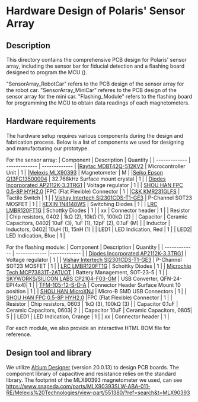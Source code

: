 # Hardware Design of Polaris' Sensor Array

## Description
This directory contains the comprehensive PCB design for Polaris' sensor array, including the sensor bar for fiducial detection and a flashing board designed to program the MCU (). 

"SensorArray_RobotCar" refers to the PCB design of the sensor array for the robot car.
"SensorArray_MiniCar" referes to the PCB design of the sensor array for the mini car.
"Flashing_Module" refers to the flashing board for programming the MCU to obtain data readings of each magnetometers.

## Hardware requirements
The hardware setup requires various components during the design and fabrication process. 
Below is a list of components we used for designing and manufacturing our prototype.

For the sensor array:
| Component  | Description | Quantity |
| ------------- | ------------- | ------------- |
|[Raytac MDBT42Q-512KV2](https://www.digikey.com/en/products/detail/raytac/MDBT42Q-512KV2/13677592) | Microcontroller Unit | 1 |
|[Melexis MLX90393](https://www.digikey.com/en/products/detail/melexis-technologies-nv/MLX90393SLW-ABA-011-RE/5031684) | Magnetometer | M |
|[Seiko Epson Q13FC13500004](https://www.lcsc.com/product-detail/Crystals_span-style-background-color-ff0-Seiko-span-span-style-background-color-ff0-Epson-span-Q13FC13500004_C32346.html)  | 32.768kHz Surface mount crystal | 1 |
| [Diodes Incorporated AP2112K-3.3TRG1](https://www.lcsc.com/product-detail/Voltage-Regulators-Linear-Low-Drop-Out-LDO-Regulators_Diodes-Incorporated-AP2112K-3-3TRG1_C51118.html)  | Voltage regulator  | 1 |
| [SHOU HAN FPC 0.5-8P HYH2.0](https://www.lcsc.com/product-detail/FFC-span-style-background-color-ff0-FPC-span-Flat-Flexible-Connector-Assemblies_SHOU-HAN-FPC-0-5-8P-HYH2-0_C6364658.html) |FPC (Flat Flexible) Connector | 1 |
|[C&K KMR231GLFS](https://www.lcsc.com/product-detail/Tactile-Switches_C-K-KMR231GLFS_C99271.html) | Tactile Switch | 1 |
| [Vishay Intertech SI2301CDS-T1-GE3](https://www.lcsc.com/product-detail/MOSFETs_Vishay-Intertech-SI2301CDS-T1-GE3_C10487.html) |  P-Channel SOT23 MOSFET | 1 |
| [KEXIN 1N4148WS](https://www.lcsc.com/product-detail/Others_KEXIN-1N4148WS_C369921.html) | Switching Diodes | 1 |
| [LRC LMBR120FT1G](https://www.lcsc.com/product-detail/Schottky-Diodes_LRC-LMBR120FT1G_C81143.html) | Schottky Diodes | 1 |
| xx | Connector header | 1 |
| Resistor | Chip resistors, 0402 | 1kΩ (2), 10kΩ (1), 100kΩ (2) |
| Capacitor | Ceramic Capacitors, 0402| 10uF (3), 1uF (1), 12pF (2), 0.1uF (M) |
| Inductor | Inductors, 0402| 10uH (1), 15nH (1) |
| LED1 | LED Indication, Red | 1 |
| LED2| LED Indication, Blue | 1 |

For the flashing module:
| Component  | Description | Quantity | 
| ------------- | ------------- |------------- |
| [Diodes Incorporated AP2112K-3.3TRG1](https://www.lcsc.com/product-detail/Voltage-Regulators-Linear-Low-Drop-Out-LDO-Regulators_Diodes-Incorporated-AP2112K-3-3TRG1_C51118.html)  | Voltage regulator  | 1 |
| [Vishay Intertech SI2301CDS-T1-GE3](https://www.lcsc.com/product-detail/MOSFETs_Vishay-Intertech-SI2301CDS-T1-GE3_C10487.html) |  P-Channel SOT23 MOSFET | 1 |
| [LRC LMBR120FT1G](https://www.lcsc.com/product-detail/Schottky-Diodes_LRC-LMBR120FT1G_C81143.html) | Schottky Diodes | 1 |
| [Microchip Tech MCP73831T-2ATI/OT](https://www.lcsc.com/product-detail/Battery-Management_Microchip-Tech-MCP73831T-2ATI-OT_C14879.html) | Battery Management, SOT-23-5 | 1 |
| [SKYWORKS/SILICON LABS CP2104-F03-GM](https://www.lcsc.com/product-detail/USB-Converters_SKYWORKS-SILICON-LABS-CP2104-F03-GM_C430013.html) | USB Converter, QFN-24-EP(4x4)| 1 |
| [TFM-105-12-S-D-A](https://www.digikey.com/en/products/detail/samtec-inc/TFM-105-12-S-D-A/66788380) | Connector Header Surface Mount 10 position  | 1 |
| [SHOU HAN MicroXNJ](https://www.lcsc.com/product-detail/USB-Connectors_SHOU-HAN-MicroXNJ_C404969.html) | Micro-B SMD USB Connectors | 1 |
| [SHOU HAN FPC 0.5-8P HYH2.0](https://www.lcsc.com/product-detail/FFC-span-style-background-color-ff0-FPC-span-Flat-Flexible-Connector-Assemblies_SHOU-HAN-FPC-0-5-8P-HYH2-0_C6364658.html) |FPC (Flat Flexible) Connector | 1 |
| Resistor | Chip resistors, 0603 | 1kΩ (3), 100kΩ (3) |
| Capacitor 0.1uF | Ceramic Capacitors, 0603|  2 |
| Capacitor 10uF | Ceramic Capacitors, 0805| 5 |
| LED1 | LED Indication, Orange | 1 |
| xx | Connector header | 1 |



For each module, we also provide an interactive HTML BOM file for reference.


## Design tool and library
We utilize [Altium Designer](https://www.altium.com/altium-designer) (version 20.0.13) to design PCB boards.
The component library of capacitive and resistance relies on the standard library.
The footprint of the MLX90393 magnetometer we used, can see https://www.snapeda.com/parts/MLX90393SLW-ABA-011-RE/Melexis%20Technologies/view-part/551380/?ref=search&t=MLX90393